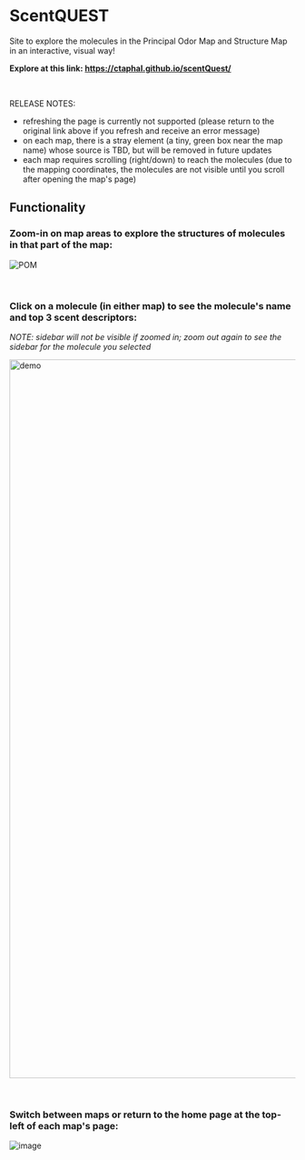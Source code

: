 # ScentQUEST
Site to explore the molecules in the Principal Odor Map and Structure Map in an interactive, visual way!

**Explore at this link: https://ctaphal.github.io/scentQuest/**

&nbsp;

RELEASE NOTES:
- refreshing the page is currently not supported (please return to the original link above if you refresh and receive an error message)
- on each map, there is a stray element (a tiny, green box near the map name) whose source is TBD, but will be removed in future updates
- each map requires scrolling (right/down) to reach the molecules (due to the mapping coordinates, the molecules are not visible until you scroll after opening the map's page)

## Functionality
### Zoom-in on map areas to explore the structures of molecules in that part of the map:

![POM](https://github.com/ctaphal/scentQuest/assets/67525176/05436443-1f51-43b2-af71-33a97baefa07)

&nbsp;&nbsp;

### Click on a molecule (in either map) to see the molecule's name and top 3 scent descriptors:

*NOTE: sidebar will not be visible if zoomed in; zoom out again to see the sidebar for the molecule you selected*

<img width="1265" alt="demo" src="https://github.com/ctaphal/scentQuest/assets/67525176/77300d52-cc36-454a-8990-00656f72bed6">

&nbsp;&nbsp;

### Switch between maps or return to the home page at the top-left of each map's page: 

![image](https://github.com/ctaphal/scentQuest/assets/67525176/eab893d2-6dfb-46d9-93ab-8bab000bdfa6)

